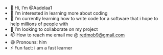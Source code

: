 - 👋 Hi, I’m @Aadelaa1
- 👀 I’m interested in learning more about coding
- 🌱 I’m currently learning how to write code for a software that i hope to help millions of people with
- 💞️ I’m looking to collaborate on my project
- 📫 How to reach me email me @ redmob9@gmail.com
- 😄 Pronouns: him
- ⚡ Fun fact: i am a fast learner

<!---
Aadelaa1/Aadelaa1 is a ✨ special ✨ repository because its `README.md` (this file) appears on your GitHub profile.
You can click the Preview link to take a look at your changes.
--->

